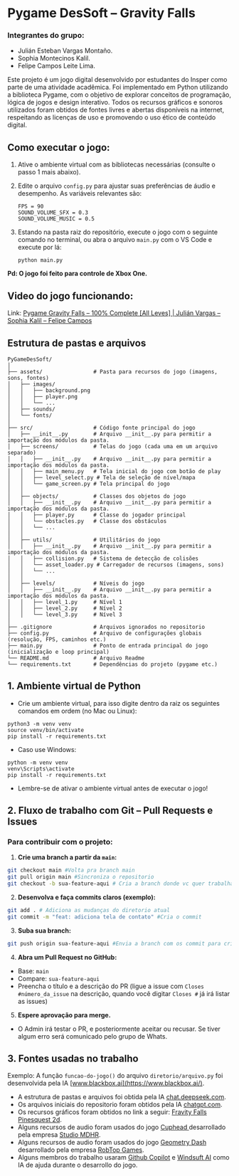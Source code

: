 # Pygame DesSoft – Gravity Falls

### Integrantes do grupo:

* Julián Esteban Vargas Montaño.
* Sophia Montecinos Kalil.
* Felipe Campos Leite Lima.

Este projeto é um jogo digital desenvolvido por estudantes do Insper como parte de uma atividade acadêmica. Foi implementado em Python utilizando a biblioteca Pygame, com o objetivo de explorar conceitos de programação, lógica de jogos e design interativo. Todos os recursos gráficos e sonoros utilizados foram obtidos de fontes livres e abertas disponíveis na internet, respeitando as licenças de uso e promovendo o uso ético de conteúdo digital.

## Como executar o jogo:

1. Ative o ambiente virtual com as bibliotecas necessárias (consulte o passo 1 mais abaixo).
2. Edite o arquivo `config.py` para ajustar suas preferências de áudio e desempenho. As variáveis relevantes são:

   ```
   FPS = 90
   SOUND_VOLUME_SFX = 0.3
   SOUND_VOLUME_MUSIC = 0.5
   ```
3. Estando na pasta raiz do repositório, execute o jogo com o seguinte comando no terminal, ou abra o arquivo `main.py` com o VS Code e execute por lá:

   ```
   python main.py
   ```

**Pd: O jogo foi feito para controle de Xbox One.**

## Video do jogo funcionando:

Link: [Pygame Gravity Falls – 100% Complete [All Leves] | Julián Vargas – Sophia Kalil – Felipe Campos](https://youtu.be/4lXOMEJS7yI)

## Estrutura de pastas e arquivos

```
PyGameDesSoft/
│
├── assets/                # Pasta para recursos do jogo (imagens, sons, fontes)
│   ├── images/
│   │   ├── background.png
│   │   ├── player.png
│   │   └── ...
│   ├── sounds/
│   └── fonts/
│
├── src/                   # Código fonte principal do jogo
│   ├── __init__.py        # Arquivo __init__.py para permitir a importação dos módulos da pasta.
│   ├── screens/           # Telas do jogo (cada uma em um arquivo separado)
│   │   ├── __init__.py    # Arquivo __init__.py para permitir a importação dos módulos da pasta.
│   │   ├── main_menu.py   # Tela inicial do jogo com botão de play
│   │   ├── level_select.py # Tela de seleção de nível/mapa
│   │   └── game_screen.py # Tela principal do jogo
│   │
│   ├── objects/           # Classes dos objetos do jogo
│   │   ├── __init__.py    # Arquivo __init__.py para permitir a importação dos módulos da pasta.
│   │   ├── player.py      # Classe do jogador principal
│   │   └── obstacles.py   # Classe dos obstáculos
│   │   └── ...
│   │
│   ├── utils/             # Utilitários do jogo
│   │   ├── __init__.py    # Arquivo __init__.py para permitir a importação dos módulos da pasta.
│   │   ├── collision.py   # Sistema de detecção de colisões
│   │   └── asset_loader.py # Carregador de recursos (imagens, sons)
│   │   └── ...
│   │
│   ├── levels/            # Níveis do jogo
│   │   ├── __init__.py    # Arquivo __init__.py para permitir a importação dos módulos da pasta.
│   │   ├── level_1.py     # Nível 1
│   │   ├── level_2.py     # Nível 2
│   │   └── level_3.py     # Nível 3
│
├── .gitignore             # Arquivos ignorados no repositorio
├── config.py              # Arquivo de configurações globais (resolução, FPS, caminhos etc.)
├── main.py                # Ponto de entrada principal do jogo (inicialização e loop principal)
└── README.md              # Arquivo Readme
└── requirements.txt       # Dependências do projeto (pygame etc.)

```

## 1. Ambiente virtual de Python

* Crie um ambiente virtual, para isso digite dentro da raiz os seguintes comandos em ordem (no Mac ou Linux):

```shell
python3 -m venv venv
source venv/bin/activate
pip install -r requirements.txt
```

* Caso use Windows:

```shell
python -m venv venv
venv\Scripts\activate
pip install -r requirements.txt
```

* Lembre-se de ativar o ambiente virtual antes de executar o jogo!

## 2. Fluxo de trabalho com Git – Pull Requests e Issues

### Para contribuir com o projeto:

1. **Crie uma branch a partir da `main`:**

```bash
git checkout main #Volta pra branch main
git pull origin main #Sincroniza o repositorio
git checkout -b sua-feature-aqui # Cria a branch donde vc quer trabalhar
```

2. **Desenvolva e faça commits claros (exemplo):**

```bash
git add . # Adiciona as mudanças do diretorio atual
git commit -m "feat: adiciona tela de contato" #Cria o commit
```

3. **Suba sua branch:**

```bash
git push origin sua-feature-aqui #Envia a branch com os commit para criar o Pull Request (PR) no Github 
```

4. **Abra um Pull Request no GitHub:**

- Base: `main`
- Compare: `sua-feature-aqui`
- Preencha o título e a descrição do PR (ligue a issue com `Closes #número_da_issue` na descrição, quando você digitar `Closes #` já irá listar as issues)

5. **Espere aprovação para merge.**

- O Admin irá testar o PR, e posteriormente aceitar ou recusar. Se tiver algum erro será comunicado pelo grupo de Whats.

## 3. Fontes usadas no trabalho

Exemplo: A função `funcao-do-jogo()` do arquivo   `diretorio/arquivo.py` foi desenvolvida pela IA [www.blackbox.ai](https://www.blackbox.ai/).

* A estrutura de pastas e arquivos foi obtida pela IA [chat.deepseek.com](chat.deepseek.com).
* Os arquivos iniciais do repositorio foram obtidos pela IA [chatgpt.com](https://chatgpt.com/).
* Os recursos gráficos foram obtidos no link a seguir: [Fravity Falls Pinesquest 2d](https://novastarlyght.itch.io/gravity-falls-pinesquest-2d).
* Alguns recursos de audio foram usados do jogo [Cuphead ](https://cupheadgame.com/)desarrollado pela empresa [Studio MDHR](https://www.google.com/search?sca_esv=a983052df2b98a8d&rlz=1C1ONGR_esCO1042CO1042&sxsrf=AE3TifMBRX8On7N2blnc0Xh4W1OVJZTaXg:1748368410965&q=Studio+MDHR&si=AMgyJEs9DArPE9xmb5yVYVjpG4jqWDEKSIpCRSjmm88XZWnGNdOJzdIqw1FvSSFjTPqRvqXkvD8Mz6-uTHgr2UaM157q_jPUncigFsVSpKi8ORSqiwPjQtRjZYUIA3j_N44YFxYHGDnctAu1ltw4j97MeAUW1Fga3T38s-sjsS2SkGFcPORI3urthU6nytiAYmI-hYoXuxVTgJD0f5FnTMEMU69EMC3omg%3D%3D&sa=X&ved=2ahUKEwinysnwm8SNAxVmqZUCHVd2CCAQmxN6BAglEAI).
* Alguns recursos de audio foram usados do jogo [Geometry Dash](https://www.robtopgames.com/) desarrollado pela empresa [RobTop Games](https://www.robtopgames.com/).
* Alguns membros do trabalho usaram [Github Copilot](https://github.com/features/copilot) e [Windsuft AI](https://windsurf.com/editor) como IA de ajuda durante o desarrollo do jogo.
